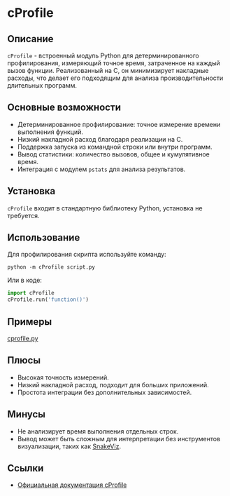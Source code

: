 # cProfile

## Описание
`cProfile` - встроенный модуль Python для детерминированного профилирования, измеряющий точное время, затраченное на каждый вызов функции. Реализованный на C, он минимизирует накладные расходы, что делает его подходящим для анализа производительности длительных программ.

## Основные возможности
- Детерминированное профилирование: точное измерение времени выполнения функций.
- Низкий накладной расход благодаря реализации на C.
- Поддержка запуска из командной строки или внутри программ.
- Вывод статистики: количество вызовов, общее и кумулятивное время.
- Интеграция с модулем `pstats` для анализа результатов.

## Установка
`cProfile` входит в стандартную библиотеку Python, установка не требуется.

## Использование
Для профилирования скрипта используйте команду:
```
python -m cProfile script.py
```
Или в коде:
```python
import cProfile
cProfile.run('function()')
```

## Примеры
[cprofile.py](../examples/cprofile.py)

## Плюсы
- Высокая точность измерений.
- Низкий накладной расход, подходит для больших приложений.
- Простота интеграции без дополнительных зависимостей.

## Минусы
- Не анализирует время выполнения отдельных строк.
- Вывод может быть сложным для интерпретации без инструментов визуализации, таких как [SnakeViz](https://jiffyclub.github.io/snakeviz/).

## Ссылки
- [Официальная документация cProfile](https://docs.python.org/3/library/profile.html#module-cProfile)
